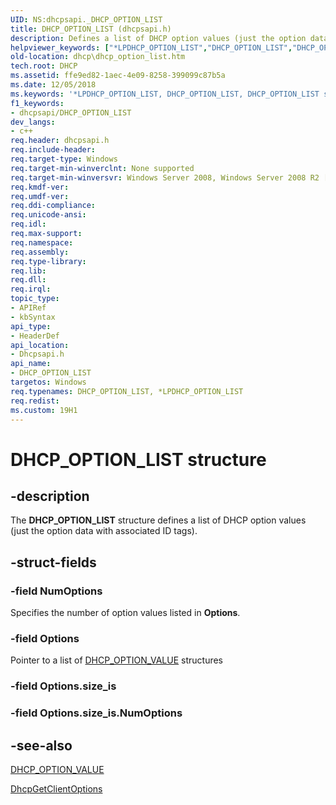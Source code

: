 ```yaml
---
UID: NS:dhcpsapi._DHCP_OPTION_LIST
title: DHCP_OPTION_LIST (dhcpsapi.h)
description: Defines a list of DHCP option values (just the option data with associated ID tags).
helpviewer_keywords: ["*LPDHCP_OPTION_LIST","DHCP_OPTION_LIST","DHCP_OPTION_LIST structure [DHCP]","LPDHCP_OPTION_LIST","LPDHCP_OPTION_LIST structure pointer [DHCP]","dhcp.dhcp_option_list","dhcpsapi/LPDHCP_OPTION_LIST","dhcpsapi/_DHCP_OPTION_LIST"]
old-location: dhcp\dhcp_option_list.htm
tech.root: DHCP
ms.assetid: ffe9ed82-1aec-4e09-8258-399099c87b5a
ms.date: 12/05/2018
ms.keywords: '*LPDHCP_OPTION_LIST, DHCP_OPTION_LIST, DHCP_OPTION_LIST structure [DHCP], LPDHCP_OPTION_LIST, LPDHCP_OPTION_LIST structure pointer [DHCP], dhcp.dhcp_option_list, dhcpsapi/LPDHCP_OPTION_LIST, dhcpsapi/_DHCP_OPTION_LIST'
f1_keywords:
- dhcpsapi/DHCP_OPTION_LIST
dev_langs:
- c++
req.header: dhcpsapi.h
req.include-header: 
req.target-type: Windows
req.target-min-winverclnt: None supported
req.target-min-winversvr: Windows Server 2008, Windows Server 2008 R2 [desktop apps only]
req.kmdf-ver: 
req.umdf-ver: 
req.ddi-compliance: 
req.unicode-ansi: 
req.idl: 
req.max-support: 
req.namespace: 
req.assembly: 
req.type-library: 
req.lib: 
req.dll: 
req.irql: 
topic_type:
- APIRef
- kbSyntax
api_type:
- HeaderDef
api_location:
- Dhcpsapi.h
api_name:
- DHCP_OPTION_LIST
targetos: Windows
req.typenames: DHCP_OPTION_LIST, *LPDHCP_OPTION_LIST
req.redist: 
ms.custom: 19H1
---
```


# DHCP_OPTION_LIST structure


## -description


The <b>DHCP_OPTION_LIST</b> structure defines a list of DHCP option values (just the option data  with associated ID tags).


## -struct-fields




### -field NumOptions

Specifies the number of option values  listed in <b>Options</b>.


### -field Options

Pointer to a list of <a href="https://docs.microsoft.com/windows/desktop/api/dhcpsapi/ns-dhcpsapi-dhcp_option_value">DHCP_OPTION_VALUE</a> structures


### -field Options.size_is

 


### -field Options.size_is.NumOptions

 




## -see-also




<a href="https://docs.microsoft.com/windows/desktop/api/dhcpsapi/ns-dhcpsapi-dhcp_option_value">DHCP_OPTION_VALUE</a>



<a href="https://docs.microsoft.com/previous-versions/windows/desktop/api/dhcpsapi/nf-dhcpsapi-dhcpgetclientoptions">DhcpGetClientOptions</a>
 

 


